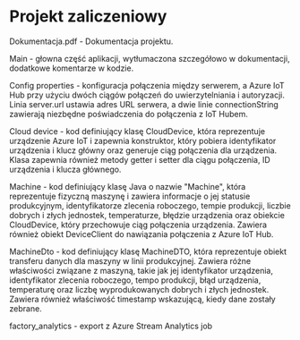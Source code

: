 # Projekt zaliczeniowy

Dokumentacja.pdf - Dokumentacja projektu.

Main - głowna część aplikacji, wytłumaczona szczegółowo w dokumentacji, dodatkowe komentarze w kodzie.

Config properties - konfiguracja połączenia między serwerem, a Azure IoT Hub przy użyciu dwóch ciągów połączeń do uwierzytelniania i autoryzacji. Linia server.url ustawia adres URL serwera, a dwie linie connectionString zawierają niezbędne poświadczenia do połączenia z IoT Hubem.

Cloud device - kod definiujący klasę CloudDevice, która reprezentuje urządzenie Azure IoT i zapewnia konstruktor, który pobiera identyfikator urządzenia i klucz główny oraz generuje ciąg połączenia dla urządzenia. Klasa zapewnia również metody getter i setter dla ciągu połączenia, ID urządzenia i klucza głównego.

Machine - kod definiujący klasę Java o nazwie "Machine", która reprezentuje fizyczną maszynę i zawiera informacje o jej statusie produkcyjnym, identyfikatorze zlecenia roboczego, tempie produkcji, liczbie dobrych i złych jednostek, temperaturze, błędzie urządzenia oraz obiekcie CloudDevice, który przechowuje ciąg połączenia urządzenia. Zawiera również obiekt DeviceClient do nawiązania połączenia z Azure IoT Hub.

MachineDto - kod definiujący klasę MachineDTO, która reprezentuje obiekt transferu danych dla maszyny w linii produkcyjnej. Zawiera różne właściwości związane z maszyną, takie jak jej identyfikator urządzenia, identyfikator zlecenia roboczego, tempo produkcji, błąd urządzenia, temperaturę oraz liczbę wyprodukowanych dobrych i złych jednostek. Zawiera również właściwość timestamp wskazującą, kiedy dane zostały zebrane.

factory_analytics - export z Azure Stream Analytics job
